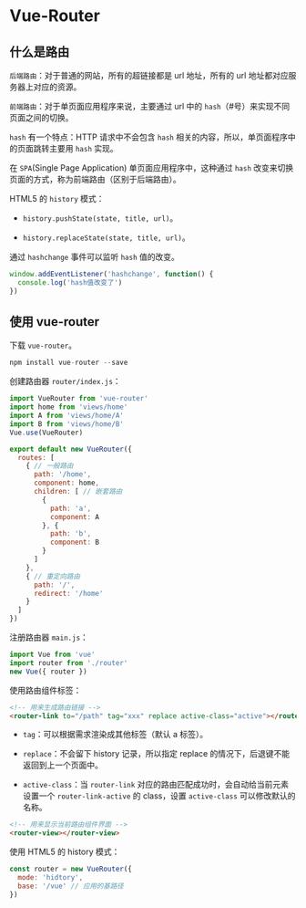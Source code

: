 # Vue-Router

## 什么是路由

`后端路由`：对于普通的网站，所有的超链接都是 url 地址，所有的 url 地址都对应服务器上对应的资源。

`前端路由`：对于单页面应用程序来说，主要通过 url 中的 `hash`（#号）来实现不同页面之间的切换。

`hash` 有一个特点：HTTP 请求中不会包含 `hash` 相关的内容，所以，单页面程序中的页面跳转主要用 `hash` 实现。

在 `SPA`(Single Page Application) 单页面应用程序中，这种通过 `hash` 改变来切换页面的方式，称为前端路由（区别于后端路由）。

HTML5 的 `history` 模式：

- `history.pushState(state, title, url)`。

- `history.replaceState(state, title, url)`。

通过 `hashchange` 事件可以监听 `hash` 值的改变。

```js
window.addEventListener('hashchange', function() {
  console.log('hash值改变了')
})
```

## 使用 vue-router

下载 `vue-router`。

```js
npm install vue-router --save
```

创建路由器 `router/index.js`：

```js
import VueRouter from 'vue-router'
import home from 'views/home'
import A from 'views/home/A'
import B from 'views/home/B'
Vue.use(VueRouter)

export default new VueRouter({
  routes: [
    { // 一般路由
      path: '/home',
      component: home,
      children: [ // 嵌套路由
        {
          path: 'a',
          component: A
        }, {
          path: 'b',
          component: B
        }
      ]
    },
    { // 重定向路由
      path: '/',
      redirect: '/home'
    }
  ]
})
```

注册路由器 `main.js`：

```js
import Vue from 'vue'
import router from './router'
new Vue({ router })
```

使用路由组件标签：

```html
<!-- 用来生成路由链接 -->
<router-link to="/path" tag="xxx" replace active-class="active"></router-link>
```

- `tag`：可以根据需求渲染成其他标签（默认 a 标签）。

- `replace`：不会留下 history 记录，所以指定 replace 的情况下，后退键不能返回到上一个页面中。

- `active-class`：当 `router-link` 对应的路由匹配成功时，会自动给当前元素设置一个 `router-link-active` 的 class，设置 `active-class` 可以修改默认的名称。

```html
<!-- 用来显示当前路由组件界面 -->
<router-view></router-view>
```

使用 HTML5 的 history 模式：

```js
const router = new VueRouter({
  mode: 'hidtory',
  base: '/vue' // 应用的基路径
})
```
